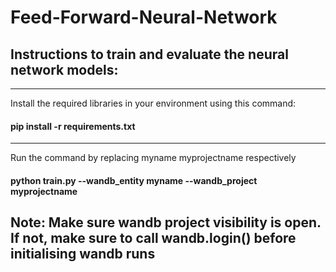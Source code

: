 # Feed-Forward-Neural-Network

## Instructions to train and evaluate the neural network models:
--------------------------------------------------------------
Install the required libraries in your environment using this command:
#### pip install -r requirements.txt
--------------------------------------------------------------
Run the command by replacing myname myprojectname respectively
#### python train.py --wandb_entity myname --wandb_project myprojectname
Note: Make sure wandb project visibility is open. If not, make sure to call wandb.login() before initialising wandb runs
--------------------------------------------------------------
